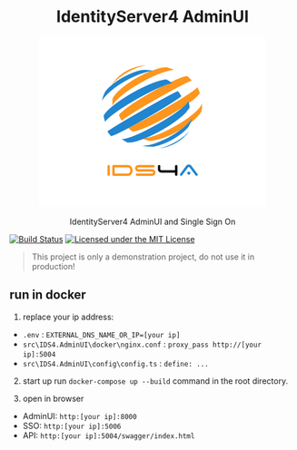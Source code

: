 
<h1 align="center">IdentityServer4 AdminUI</h1>

<p align="center"><img src="./ids4-admin.png"/>
<p align="center">IdentityServer4 AdminUI and Single Sign On</p>


[![Build Status](https://zengande.visualstudio.com/IdentityServer4%20Admin/_apis/build/status/zengande.IdentityServer4.Admin?branchName=master)](https://zengande.visualstudio.com/IdentityServer4%20Admin/_build/latest?definitionId=2&branchName=master)
[![Licensed under the MIT License](https://img.shields.io/badge/License-MIT-blue.svg)](https://github.com/zengande/IdentityServer4.Admin/blob/master/LICENSE)

> This project is only a demonstration project, do not use it in production! 

## run in docker
1. replace your ip address:
- `.env` : `EXTERNAL_DNS_NAME_OR_IP=[your ip]`
- `src\IDS4.AdminUI\docker\nginx.conf` : `proxy_pass http://[your ip]:5004`
- `src\IDS4.AdminUI\config\config.ts` : `define: ...`

2. start up
run `docker-compose up --build` command in the root directory.

3. open in browser
- AdminUI: `http:[your ip]:8000`
- SSO: `http:[your ip]:5006`
- API: `http:[your ip]:5004/swagger/index.html`